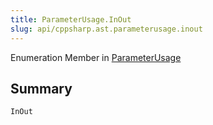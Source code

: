 ```yaml
---
title: ParameterUsage.InOut
slug: api/cppsharp.ast.parameterusage.inout
---
```

Enumeration Member in [ParameterUsage](/api/cppsharp/ast/parameterusage)

## Summary



```csharp
InOut
```


